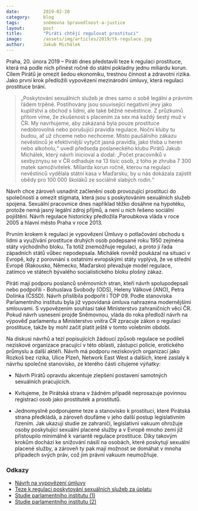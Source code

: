 ```yaml
---
date:         2019-02-20
category:     blog
tags:         sněmovna Spravedlnost-a-justice
layout:       post
title:        "Piráti chtějí regulovat prostituci"
image:        /assets/img/articles/2019/tk-regulace.jpg
author:       Jakub Michálek
---
```


Praha, 20. února 2019 – Piráti dnes představili teze k regulaci prostituce, která má podle nich přinést ročně do státní pokladny jednu miliardu korun. Cílem Pirátů je omezit šedou ekonomiku, trestnou činnost a zdravotní rizika. Jako první krok předložili vypovězení mezinárodní úmluvy, která regulaci prostituce brání. 

> „Poskytování sexuálních služeb je dnes samo o sobě legální a právním řádem trpěné. Postihovány jsou související negativní jevy jako kuplířství a obchod s lidmi, ale také běžné nevěstince. Z průzkumů přitom víme, že zkušenost s placením za sex má každý šestý muž v ČR. My navrhujeme, aby zakázaná byla pouze prostituce nedobrovolná nebo porušující pravidla regulace. Noční kluby tu budou, ať už chceme nebo nechceme. Místo paušálního zákazu nevěstinců je efektivnější vytyčit jasná pravidla, jako třeba u heren nebo alkoholu,“ uvedl předseda poslaneckého klubu Pirátů Jakub Michálek, který návrh inicioval a dodal: „Počet pracovníků v sexbyznysu se v ČR odhaduje na 13 tisíc osob, z toho je zhruba 7 300 matek samoživitelek. Miliarda korun ročně, kterou na regulaci nevěstinců vydělala státní kasa v Maďarsku, by u nás dokázala zajistit obědy pro 100 000 školáků ze sociálně slabých rodin.“

Návrh chce zároveň usnadnit začlenění osob provozující prostituci do společnosti a omezit stigmata, která jsou s poskytováním sexuálních služeb spojena. Sexuální pracovnice dnes například těžko dosáhne na hypotéku, protože nemá jasný legální zdroj příjmů, a není u nich řešeno sociální pojištění. Návrh regulace historicky předložila Paroubkova vláda v roce 2005 a hlavní město Praha v roce 2013.

Prvním krokem k regulaci je vypovězení Úmluvy o potlačování obchodu s lidmi a využívání prostituce druhých osob podepsané roku 1950 zejména státy východního bloku. Ta totiž znemožňuje regulaci, a proto ji řada západních států vůbec nepodepsala. Michálek rovněž poukázal na situaci v Evropě, kdy z porovnání s ostatními evropskými státy vyplývá, že ve střední Evropě (Rakousko, Německo, Maďarsko) převažuje model regulace, zatímco ve státech bývalého socialistického bloku plošný zákaz.

Piráti mají podporu poslanců sněmovních stran, kteří návrh spolupodepsali nebo podpořili - Bohuslava Svobody (ODS), Heleny Válkové (ANO), Petra Dolínka (ČSSD). Návrh přislíbila podpořit i TOP 09. Podle stanoviska Parlamentního institutu byla již vypovídaná úmluva nahrazena modernějšími smlouvami. S vypovězením souhlasí také Ministerstvo zahraničních věcí ČR. Pokud návrh usnesení projde Sněmovnou, vláda do roka předloží návrh na výpověď parlamentu a Ministerstvo vnitra ČR zpracuje zákon o regulaci prostituce, takže by mohl začít platit ještě v tomto volebním období.

Na diskusi návrhů a tezí popisujících žádoucí způsob regulace se podíleli neziskové organizace pracující v této oblasti, zástupci policie, erotického průmyslu a další aktéři. Návrh má podporu neziskových organizací jako Rozkoš bez rizika, Ulice Plzeň,  Network East West a dalších, které zaslaly k návrhu společné stanovisko, ze kterého části citujeme výňatky: 

* Návrh Pirátů opravdu akcentuje zlepšení postavení samotných sexuálních pracujících.

* Kvitujeme, že Pirátská strana v žádném případě neprosazuje povinnou registraci osob jako prostitutek a prostitutů. 

* Jednomyslně podporujeme teze a stanovisko k prostituci, které Pirátská strana předkládá, a zároveň doufáme v jeho další postup legislativním řízením. Jak ukazují studie ze zahraničí, legislativní vakuum ohrožuje osoby poskytující sexuální placené služby a v Evropě mnoho zemí již přistoupilo minimálně k variantě regulace prostituce. Díky takovým krokům dochází ke snižování násilí na osobách, které poskytují sexuální placené služby, a zároveň ty pak mají možnost se domáhat v mnoha případech svých práv, což jim právní vakuum neumožňuje.

### Odkazy

* [Návrh na vypovězení úmluvy](https://github.com/pirati-web/pirati.cz/raw/gh-pages/assets/pdf/navrh-na-vypovezeni-umluvy.pdf)
* [Teze k regulaci poskytování sexuálních služeb za úplatu](https://github.com/pirati-web/pirati.cz/raw/gh-pages/assets/pdf/teze-k-regulaci.pdf)
* [Studie parlamentního institutu (1)](https://github.com/pirati-web/pirati.cz/raw/gh-pages/assets/pdf/studie-pi.pdf)
* [Studie parlamentního institutu (2)](https://github.com/pirati-web/pirati.cz/raw/gh-pages/assets/pdf/studie-pi-2.pdf)
